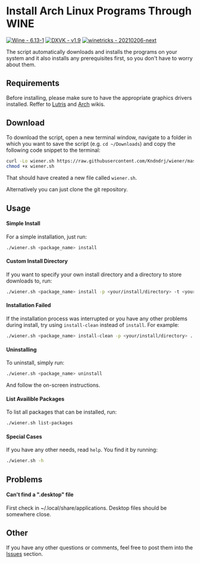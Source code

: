 # Install Arch Linux Programs Through WINE
[![Wine - 6.13-1](https://img.shields.io/badge/Wine-6.13--1-red?style=for-the-badge)](https://www.winehq.org/) [![DXVK - v1.9](https://img.shields.io/badge/DXVK-v1.9-2ea44f?style=for-the-badge)](https://github.com/doitsujin/dxvk) [![winetricks - 20210206-next](https://img.shields.io/badge/winetricks-20210206--next-2ea44f?style=for-the-badge)](https://github.com/Winetricks/winetricks)

The script automatically downloads and installs the programs on your system and
it also installs any prerequisites first, so you don't have to worry about
them.

## Requirements
Before installing, please make sure to have the appropriate graphics drivers
installed. Reffer to
[Lutris](https://github.com/lutris/docs/blob/master/InstallingDrivers.md#arch--manjaro--other-arch-derivatives)
and [Arch](https://wiki.archlinux.org/title/Xorg#Driver_installation) wikis.

## Download
To download the script, open a new terminal window, navigate to a folder in
which you want to save the script (e.g. `cd ~/Downloads`) and copy the
following code snippet to the terminal:
```sh
curl -Lo wiener.sh https://raw.githubusercontent.com/Kndndrj/wiener/master/wiener.sh; \
chmod +x wiener.sh
```
That should have created a new file called `wiener.sh`.

Alternatively you can just clone the git repository.

## Usage
#### Simple Install
For a simple installation, just run:
```sh
./wiener.sh <package_name> install
```
#### Custom Install Directory
If you want to specify your own install directory and a directory to store
downloads to, run:
```sh
./wiener.sh <package_name> install -p <your/install/directory> -t <your/downloads/directory>
```
#### Installation Failed
If the installation process was interrupted or you have any other problems
during install, try using `install-clean` instead of `install`. For example:
```sh
./wiener.sh <package_name> install-clean -p <your/install/directory> ...
```
#### Uninstalling
To uninstall, simply run:
```sh
./wiener.sh <package_name> uninstall
```
And follow the on-screen instructions.
#### List Availible Packages
To list all packages that can be installed, run:
```sh
./wiener.sh list-packages
```
#### Special Cases
If you have any other needs, read `help`. You find it by running:
```sh
./wiener.sh -h
```

## Problems
#### Can't find a ".desktop" file
First check in ~/.local/share/applications. Desktop files should be somewhere
close.

## Other
If you have any other questions or comments, feel free to post them into the
[Issues](https://github.com/Kndndrj/wiener/issues) section.
